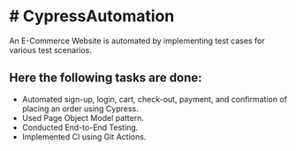 
# # CypressAutomation  

An E-Commerce Website is automated by implementing test cases for various test scenarios.

## Here the following tasks are done:

- Automated sign-up, login, cart, check-out, payment, and confirmation of placing an order using Cypress.
- Used Page Object Model pattern.
- Conducted End-to-End Testing.
- Implemented CI using Git Actions.


